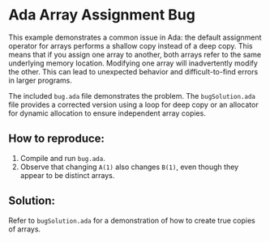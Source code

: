 # Ada Array Assignment Bug

This example demonstrates a common issue in Ada: the default assignment operator for arrays performs a shallow copy instead of a deep copy.  This means that if you assign one array to another, both arrays refer to the same underlying memory location. Modifying one array will inadvertently modify the other.  This can lead to unexpected behavior and difficult-to-find errors in larger programs.

The included `bug.ada` file demonstrates the problem.  The `bugSolution.ada` file provides a corrected version using a loop for deep copy or an allocator for dynamic allocation to ensure independent array copies.

## How to reproduce:
1. Compile and run `bug.ada`.
2. Observe that changing `A(1)` also changes `B(1)`, even though they appear to be distinct arrays.

## Solution:
Refer to `bugSolution.ada` for a demonstration of how to create true copies of arrays.

